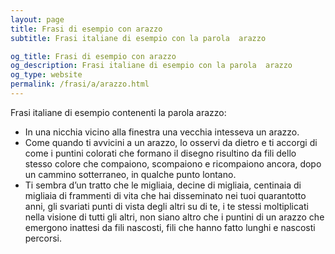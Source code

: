 ```yaml
---
layout: page
title: Frasi di esempio con arazzo 
subtitle: Frasi italiane di esempio con la parola  arazzo

og_title: Frasi di esempio con arazzo 
og_description: Frasi italiane di esempio con la parola  arazzo
og_type: website
permalink: /frasi/a/arazzo.html
---
```


Frasi italiane di esempio contenenti la parola arazzo:


- In una nicchia vicino alla finestra una vecchia intesseva un arazzo.
- Come quando ti avvicini a un arazzo, lo osservi da dietro e ti accorgi di come i puntini colorati che formano il disegno risultino da fili dello stesso colore che compaiono, scompaiono e ricompaiono ancora, dopo un cammino sotterraneo, in qualche punto lontano.
- Ti sembra d’un tratto che le migliaia, decine di migliaia, centinaia di migliaia di frammenti di vita che hai disseminato nei tuoi quarantotto anni, gli svariati punti di vista degli altri su di te, i te stessi moltiplicati nella visione di tutti gli altri, non siano altro che i puntini di un arazzo che emergono inattesi da fili nascosti, fili che hanno fatto lunghi e nascosti percorsi.
